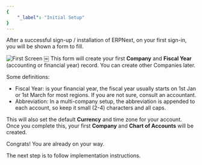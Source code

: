 ```yaml
---
{
	"_label": "Initial Setup"
}
---
```

After a successful sign-up / installation of ERPNext, on your first sign-in, you will be shown a form to fill.

![First Screen](img/setup-first-screen.png)
￼
This form will create your first **Company** and **Fiscal Year** (accounting or financial year) record. You can create other Companies later.

Some definitions:

- Fiscal Year: is your financial year, the fiscal year usually starts on 1st Jan or 1st March for most regions. If you are not sure, consult an accountant.
- Abbreviation: In a multi-company setup, the abbreviation is appended to each account, so keep it small (2-4) characters and all caps.

This will also set the default **Currency** and time zone for your account. Once you complete this, your first **Company** and **Chart of Accounts** will be created.

Congrats! You are already on your way.

The next step is to follow implementation instructions.
